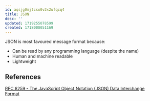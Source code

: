 ```yaml
---
id: aqsjg0mjtcso0v2x2ufqcq4
title: JSON
desc: ''
updated: 1719255078599
created: 1718008051169
---
```



JSON is most favoured message format because:

- Can be read by any programming language (despite the name)
- Human and machine readable
- Lightweight


## References


[RFC 8259 - The JavaScript Object Notation (JSON) Data Interchange Format](https://datatracker.ietf.org/doc/html/rfc8259)